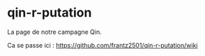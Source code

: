 # qin-r-putation

La page de notre campagne Qin.

Ca se passe ici : https://github.com/frantz2501/qin-r-putation/wiki
